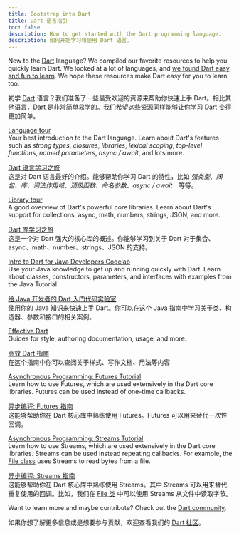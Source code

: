 ```yaml
---
title: Bootstrap into Dart
title: Dart 语言指引
toc: false
description: How to get started with the Dart programming language.
description: 如何开始学习和使用 Dart 语言。
---
```


New to the [Dart]({{site.dart-site}}) language?
We compiled our favorite resources to
help you quickly learn Dart.
We looked at a lot of languages, and [we found Dart easy
and fun to learn](/docs/resources/faq#why-did-flutter-choose-to-use-dart).
We hope these resources make Dart easy for you to learn, too.

初学 [Dart]({{site.dart-site}}) 语言？我们准备了一些最受欢迎的资源来帮助你快速上手 Dart。相比其他语言，[Dart 是非常简单易学的](/docs/resources/faq#why-did-flutter-choose-to-use-dart)。我们希望这些资源同样能够让你学习 Dart 变得更加简单。

[Language tour]({{site.dart-site}}/guides/language/language-tour)
<br> Your best introduction to the Dart language. Learn about Dart's
  features such as _strong types_, _closures_, _libraries_, _lexical scoping_,
  _top-level functions_, _named parameters_, _async / await_, and lots more.
  
[Dart 语言学习之旅]({{site.dart-site}}/guides/language/language-tour)
<br> 这是对 Dart 语言最好的介绍。能够帮助你学习 Dart 的特性，比如 _强类型_、_闭包_、_库_、_词法作用域_、_顶级函数_、_命名参数_、_async / await_　等等。

[Library tour]({{site.dart-site}}/guides/libraries/library-tour)
<br> A good overview of Dart's powerful core libraries. Learn about
  Dart's support for collections, async, math, numbers, strings, JSON, and more.

[Dart 库学习之旅]({{site.dart-site}}/guides/libraries/library-tour)
<br> 这是一个对 Dart 强大的核心库的概述。你能够学习到关于 Dart 对于集合、async、math、number、strings、JSON 的支持。

[Intro to Dart for Java Developers Codelab]({{site.codelabs}}/codelabs/from-java-to-dart)
<br> Use your Java knowledge to get up and running quickly with Dart. Learn about
  classes, constructors, parameters, and interfaces with examples from the Java
  Tutorial.

[给 Java 开发者的 Dart 入门代码实验室]({{site.codelabs}}/codelabs/from-java-to-dart)
<br> 使用你的 Java 知识来快速上手 Dart。你可以在这个 Java 指南中学习关于类、构造器、参数和接口的相关案例。

[Effective Dart]({{site.dart-site}}/guides/language/effective-dart)
<br> Guides for style, authoring documentation, usage, and more.

[高效 Dart 指南]({{site.dart-site}}/guides/language/effective-dart)
<br> 在这个指南中你可以查阅关于样式、写作文档、用法等内容

[Asynchronous Programming: Futures Tutorial]({{site.dart-site}}/tutorials/language/futures)
<br> Learn how to use Futures, which are used extensively in the Dart core
  libraries.  Futures can be used instead of one-time callbacks.

[异步编程: Futures 指南]({{site.dart-site}}/tutorials/language/futures)
<br> 这能够帮助你在 Dart 核心库中熟练使用 Futures。Futures 可以用来替代一次性回调。

[Asynchronous Programming: Streams Tutorial]({{site.dart-site}}/docs/tutorials/streams)
<br> Learn how to use Streams, which are used extensively in the Dart core
  libraries. Streams can be used instead repeating callbacks.
  For example, the
  [File class]({{site.api}}/flutter/dart-io/File-class.html)
  uses Streams to read bytes from a file.

[异步编程: Streams 指南]({{site.dart-site}}/docs/tutorials/streams)
<br> 这能够帮助你在 Dart 核心库中熟练使用 Streams。其中 Streams 可以用来替代重复使用的回调。比如，我们在 [File 类]({{site.api}}/flutter/dart-io/File-class.html) 中可以使用 Streams 从文件中读取字节。

Want to learn more and maybe contribute? Check out the
[Dart community]({{site.dart-site}}/community).

如果你想了解更多信息或是想要参与贡献，欢迎查看我们的 [Dart 社区]({{site.dart-site}}/community)。
